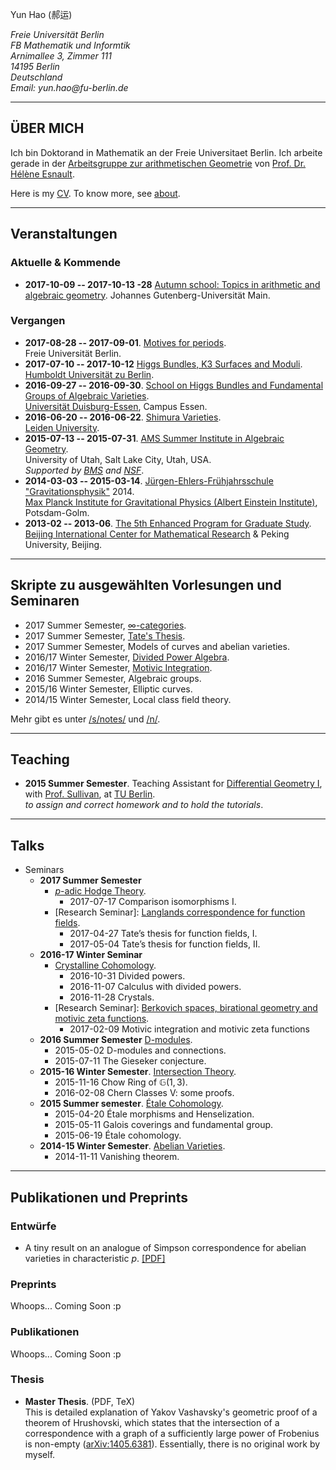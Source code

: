 <p>Yun Hao (郝运)</p>
<address style="white-space: nowrap;">
Freie Universität Berlin<br>
FB Mathematik und Informtik<br>
Arnimallee 3, Zimmer 111<br>
14195 Berlin<br>
Deutschland<br>
Email: yun.hao@fu-berlin.de
</address>

<!--<div class="medium-2 columns align-self-middle">
<img alt= "It's NOT me!" src="images/black.jpg" style="">\
</div>-->
<!--
Note the slash after the image tag.
It prevents the image to be enclosed in <p></p>. See Pandoc's documents.
-->

- - - - - - - - - -

## ÜBER MICH<span id="to-replace-2">

Ich </span>bin <span id="to-replace-1"></span>Doktorand in Mathematik an der Freie Universitaet Berlin. Ich arbeite gerade in der [Arbeitsgruppe zur arithmetischen Geometrie][AG] von [Prof. Dr. Hélène Esnault][Esnault].

Here is my [CV](#). To know more, see [about](#).


- - - - - - - - - -
## Veranstaltungen

### Aktuelle \& Kommende
* **2017-10-09  -- 2017-10-13 -28** [Autumn school: Topics in arithmetic and algebraic geometry][Mainz].
  Johannes Gutenberg-Universität Main.

### Vergangen
* **2017-08-28 -- 2017-09-01**. [Motives for periods][periods].\
  Freie Universität Berlin.
* **2017-07-10 -- 2017-10-12** [Higgs Bundles, K3 Surfaces and Moduli][higssk3moduli].\
  [Humboldt Universität zu Berlin][HUB].
* **2016-09-27 -- 2016-09-30**. [School on Higgs Bundles and Fundamental Groups of Algebraic Varieties][Higgs].\
  [Universität Duisburg-Essen][UniDuisburgEssen], Campus Essen.
* **2016-06-20 -- 2016-06-22**. [Shimura Varieties][leidenshimura].\
  [Leiden University][leidenu].
* **2015-07-13 -- 2015-07-31**. [AMS Summer Institute in Algebraic Geometry][Utah].\
  University of Utah, Salt Lake City, Utah, USA.\
  *Supported by [BMS][BMS] and [NSF]*.
* **2014-03-03 -- 2015-03-14**. [Jürgen-Ehlers-Frühjahrsschule "Gravitationsphysik"][GR] 2014.\
  [Max Planck Institute for Gravitational Physics (Albert Einstein Institute)][AEI], Potsdam-Golm.
* **2013-02 -- 2013-06**. [The 5th Enhanced Program for Graduate Study][BICMREPGS].\
  [Beijing International Center for Mathematical Research][BICMR] & Peking University, Beijing.

- - - - - - - - - -

## Skripte zu ausgewählten Vorlesungen und Seminaren

* 2017 Summer Semester, [$\infty$-categories](/files/17SS-Infinity-Categories.pdf).
* 2017 Summer Semester, [Tate's Thesis](/files/17SS-FS-Tates-Thesis.pdf).
* 2017 Summer Semester, Models of curves and abelian varieties.
* 2016/17 Winter Semester, [Divided Power Algebra](/files/16WS-Divided-Power-Crystal.pdf).
* 2016/17 Winter Semester, [Motivic Integration](/files/16WS-FS-Motivic-Integration.pdf).
* 2016 Summer Semester, Algebraic groups.
* 2015/16 Winter Semester, Elliptic curves.
* 2014/15 Winter Semester, Local class field theory.

Mehr gibt es unter [/s/notes/](/s/notes/) und [/n/](/n/).

- - - - - - - - - -

## Teaching

* **2015 Summer Semester**. Teaching Assistant for [Differential Geometry I][DG], with [Prof. Sullivan][Sullivan], at [TU Berlin][TUB].\
    *to assign and correct homework and to hold the tutorials*.

- - - - - - - - - -

## Talks
* Seminars
    - **2017 Summer Semester**
        + [$p$-adic Hodge Theory][padichodge].
            * 2017-07-17    Comparison isomorphisms I.
        + [Research Seminar]: [Langlands correspondence for function fields][geomlanglands].
            * 2017-04-27    Tate’s thesis for function fields, I.
            * 2017-05-04    Tate’s thesis for function fields, II.
    - **2016-17 Winter Seminar** 
        + [Crystalline Cohomology][Crystalline].
            * 2016-10-31    Divided powers.
            * 2016-11-07    Calculus with divided powers.
            * 2016-11-28    Crystals.
        + [Research Seminar]: [Berkovich spaces, birational geometry and motivic zeta functions][Berkovich].
            * 2017-02-09    Motivic integration and motivic zeta functions
    - **2016 Summer Semester** [D-modules][dmod].
        + 2015-05-02    D-modules and connections.
        + 2015-07-11    The Gieseker conjecture.
    - **2015-16 Winter Semester**. [Intersection Theory][intersection].
        + 2015-11-16    Chow Ring of $\mathbb{G}(1,3)$.
        + 2016-02-08    Chern Classes V: some proofs.
    - **2015 Summer semester**. [Étale Cohomology][etale].
        + 2015-04-20    Étale morphisms and Henselization.
        + 2015-05-11    Galois coverings and fundamental group.
        + 2015-06-19    Étale cohomology.
    - **2014-15 Winter Semester**. [Abelian Varieties][abv].
        + 2014-11-11    Vanishing theorem.

- - - - - - - - - - -

## Publikationen und Preprints

### Entwürfe

* A tiny result on an analogue of Simpson correspondence for abelian varieties
 in characteristic $p$. [[PDF]](/files/17SS-Simpson-Correspondence-AV-char-p.pdf)

### Preprints
Whoops... Coming Soon :p

### Publikationen
Whoops... Coming Soon :p

### Thesis

* **Master Thesis**. (PDF, TeX)\
This is detailed explanation of Yakov Vashavsky's geometric proof of
a theorem of Hrushovski, which states that the intersection of
a correspondence with a graph of a sufficiently large power of
Frobenius is non-empty ([arXiv:1405.6381][Vashavsky]).
Essentially, there is no original work by myself.


[alggrp]: //www.math.fu-berlin.de/users/lei/algebraische%20Gruppen.html
[abv]: //www.mi.fu-berlin.de/users/elenalavanda/ab_var2.html
[AEI]: //www.aei.mpg.de/
[AG]: //www.mi.fu-berlin.de/en/math/groups/arithmetic_geometry/index.html
[BMS]: //www.math-berlin.de
[Berkovich]://www.mi.fu-berlin.de/en/math/groups/arithmetic_geometry/research_seminar/berkovich_wise1617.html
[BICMREPGS]: http://www.bicmr.org/content/page/25.html
[BICMR]: http://www.bicmr.org/
[Crystalline]: //page.mi.fu-berlin.de/katsief/crys.html
[CV]: /files/CV-20170121.pdf
[de Jong-He-Starr]: //www.mi.fu-berlin.de/en/math/groups/arithmetic_geometry/research_seminar/sections_sose15.html
[dmod]://pub.math.leidenuniv.nl/~zomervruchtw/2016-dmod/
[deformation]: //www2.mathematik.hu-berlin.de/~kemenymi/teaching/deformation-theory.html
[DG]: http://www3.math.tu-berlin.de/geometrie/Lehre/SS15/DGI/
[Esnault]://www.mi.fu-berlin.de/users/esnault/
[ellipticcurves]://www.mi.fu-berlin.de/users/ruelling/EC.html
[etale]://www.mi.fu-berlin.de/users/elenalavanda/etcohm.html
[FUB]://www.fu-berlin.de/
[geomlanglands]: //www.mi.fu-berlin.de/en/math/groups/arithmetic_geometry/research_seminar/langlands_sose17.html
[GR]: http://ferienkurs.aei.mpg.de/
[higssk3moduli]://www2.mathematik.hu-berlin.de/~alggeo-webadmin/events/HBKM/conference.php
[Higgs]: http://higgs2016.sfb45.de/
[HUB]: //www.hu-berlin.de/
[intersection]: /seminars/15WS-Intersection-Theory/
[leidenu]://www.universiteitleiden.nl/
[leidenshimura]: //www.math.leidenuniv.nl/~wzomervr/2016-shimura/
[Liedtke]: //www.mi.fu-berlin.de/en/math/groups/arithmetic_geometry/research_seminar/k3_wise1516.html
[Mainz]: //www.agtz.mathematik.uni-mainz.de/arakelov-geometrie/junior-prof-dr-ariyan-javanpeykar/autumn-school-topics-in-arithmetic-and-algebraic-geometry/
[Maryna]: //www.math.hu-berlin.de/~viazovsm/index.html
[modulispacesandgit]: //userpage.fu-berlin.de/hoskins/moduli_and_GIT.html
[masterthesis]: /files/master-thesis.pdf
[masterthesissrc]: //raw.githubusercontent.com/haoyun/master-thesis/master/main.tex
[motivic]: //www.mi.fu-berlin.de/en/math/groups/arithmetic_geometry/research_seminar/motives_sose16.html
[NSF]: //www.nsf.gov/
[periods]: //people.math.ethz.ch/~jfresan/berlin.html
[padichodge]: //www.mi.fu-berlin.de/users/tanyasrivas/p-adichodgetheory.html
[smatrix]: //www2.mathematik.hu-berlin.de/~kreimer/teaching/introQFTOut/
[Sullivan]: http://page.math.tu-berlin.de/~sullivan/
[TUB]: //www.tu-berlin.de/
[TF]: //www.math.hu-berlin.de/~viazovsm/teachingSS15_theta.html
[UniDuisburgEssen]: //www.uni-due.de/
[utah]: //sites.google.com/site/2015summerinstitute/
[Vashavsky]: //arxiv.org/abs/1405.6381